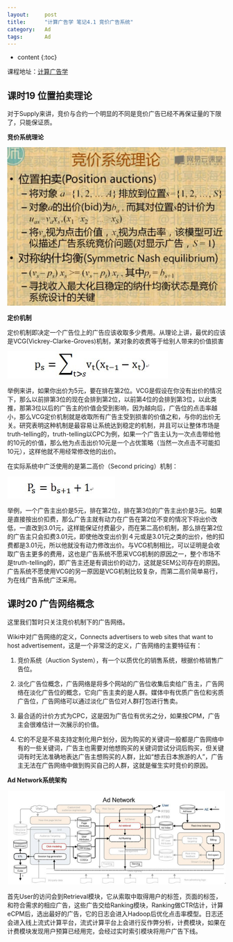```yaml
---
layout:     post
title:      "计算广告学 笔记4.1 竞价广告系统"
category:   Ad
tags:		Ad
---
```


* content
{:toc}

课程地址：[计算广告学](http://study.163.com/note/noteIndex.htm?id=321007&type=0#/noteIndex?resType=0&resId=435072&sortType=0)

## 课时19 位置拍卖理论

对于Supply来讲，竞价与合约一个明显的不同是竞价广告已经不再保证量的下限了，只能保证质。

**竞价系统理论**

![](/images/images/ad/26.png)

**定价机制**

定价机制即决定一个广告位上的广告应该收取多少费用。从理论上讲，最优的应该是VCG(Vickrey-Clarke-Groves)机制，某对象的收费等于给别人带来的价值损害

![](/images/images/ad/27.jpg)

举例来讲，如果你出价为5元，要在排在第2位。VCG是假设在你没有出价的情况下，那么以前排第3位的现在会排到第2位，以前第4位的会排到第3位，以此类推，那第3位以后的广告主的价值会受到影响，因为越向后，广告位的点击率越小，那么VCG定价机制就是收取所有广告主受到损害的价值之和，与你的出价无关。研究表明这种机制是最容易让系统达到稳定的机制，并且可以让整体市场是truth-telling的，truth-telling以CPC为例，如果一个广告主认为一次点击带给他的10元的价值，那么他为点击出价10元是一个占优策略（当然一次点击不可能扣10元），这样他就不用经常修改他的出价。

在实际系统中广泛使用的是第二高价（Second pricing）机制：

![](/images/images/ad/28.jpg)

举例，一个广告主出价是5元，排在第2位，排在第3位的广告主出价是3元。如果是直接按出价扣费，那么广告主就有动力在广告在第2位不变的情况下将出价改低，一直改到3.01元，这样能保证付费最少，而在第二高价机制，那么排在第2位的广告主只会扣费3.01元，即使他改变出价到４元或是3.01元之类的出价，他的扣费都是3.01元，所以他就没有动力修改出价。与VCG机制相比，可以证明是会收取广告主更多的费用，这也是广告系统不愿采VCG机制的原因之一，整个市场不是truth-telling的，即广告主还是有调出价的动力，这就是SEM公司存在的原因。广告系统不愿使用VCG的另一原因是VCG机制比较复杂，而第二高价简单易行，为在线广告系统广泛采用。

## 课时20 广告网络概念

这里我们暂时只关注竞价机制下的广告网络。

Wiki中对广告网络的定义，Connects advertisers to web sites that want to host advertisement，这是一个非常泛的定义，广告网络的主要特征有：

1. 竞价系统（Auction System），有一个以质优化的销售系统，根据价格销售广告位。

2. 淡化广告位概念，广告网络是将多个网站的广告位收集后卖给广告主，广告网络在淡化广告位的概念，它向广告主卖的是人群。媒体中有优质广告位和劣质广告位，广告网络可以通过淡化广告位对人群打包进行售卖。

3. 最合适的计价方式为CPC，这是因为广告位有优劣之分，如果按CPM，广告主会很难估计一次展示的价值。

4. 它的不足是不易支持定制化用户划分，因为购买的关键词一般都是广告网络中有的一些关键词，广告主也需要对他想购买的关键词尝试分词后购买，但关键词有时无法准确地表达广告主想购买的人群，比如“想去日本旅游的人”，广告主无法在广告网络中做到购买自己的人群，这就是催生实时竞价的原因。

**Ad Network系统架构**

![](/images/images/ad/30.jpg)

首先User的访问会到Retrieval模块，它从索取中取得用户的标签，页面的标签，和符合需求的相应广告，这些广告交给Ranking模块，Ranking做CTR估计，计算eCPM后，选出最好的广告，它的日志会进入Hadoop后优化点击率模型。日志还会进入线上流式计算平台，流式计算平台上会进行反作弊分析，计费模块，如果在计费模块发现用户预算已经用完，会经过实时索引模块将用户广告下线。
